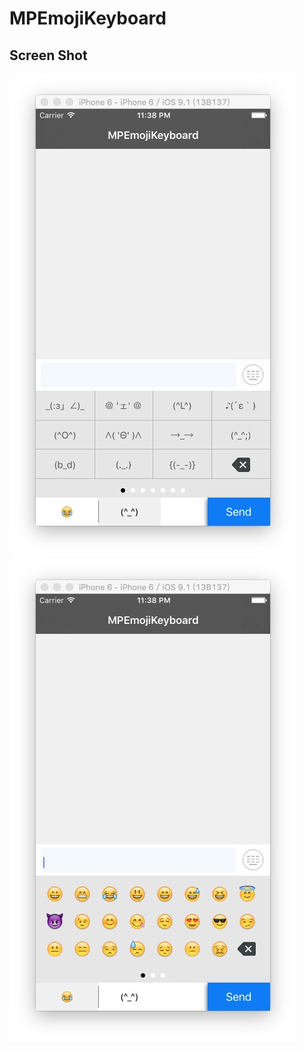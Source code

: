 # MPEmojiKeyboard

## Screen Shot
![ScreenShot/1.pic.jpg](ScreenShot/1.pic.jpg)
![ScreenShot/2.pic.jpg](ScreenShot/2.pic.jpg)
